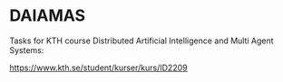 # DAIAMAS

Tasks for KTH course Distributed Artificial Intelligence and Multi Agent Systems:

https://www.kth.se/student/kurser/kurs/ID2209
